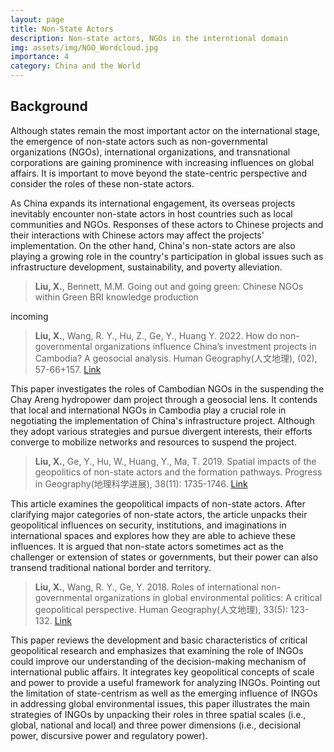 ```yaml
---
layout: page
title: Non-State Actors
description: Non-state actors, NGOs in the interntional domain
img: assets/img/NGO_Wordcloud.jpg
importance: 4
category: China and the World
---
```


## Background
Although states remain the most important actor on the international stage, the emergence of non-state actors such as non-governmental organizations (NGOs), international organizations, and transnational corporations are gaining prominence with increasing influences on global affairs. It is important to move beyond the state-centric perspective and consider the roles of these non-state actors.

As China expands its international engagement, its overseas projects inevitably encounter non-state actors in host countries such as local communities and NGOs. Responses of these actors to Chinese projects and their interactions with Chinese actors may affect the projects' implementation. On the other hand, China's non-state actors are also playing a growing role in the country's participation in global issues such as infrastructure development, sustainability, and poverty alleviation.

> **Liu, X.**, Bennett, M.M. Going out and going green: Chinese NGOs within Green BRI knowledge production

incoming

> **Liu, X.**, Wang, R. Y., Hu, Z., Ge, Y., Huang Y. 2022. How do non-governmental organizations influence China’s investment projects in Cambodia? A geosocial analysis. Human Geography(人文地理), (02), 57-66+157. [Link](http://www.xml-data.org/RWDL/html/20220208.htm)

This paper investigates the roles of Cambodian NGOs in the suspending the Chay Areng hydropower dam project through a geosocial lens. It contends that local and international NGOs in Cambodia play a crucial role in negotiating the implementation of China's infrastructure project. Although they adopt various strategies and pursue divergent interests, their efforts converge to mobilize networks and resources to suspend the project.

> **Liu, X.**, Ge, Y., Hu, W., Huang, Y., Ma, T. 2019. Spatial impacts of the geopolitics of non-state actors and the formation pathways. Progress in Geography(地理科学进展), 38(11): 1735-1746. [Link](http://www.progressingeography.com/CN/10.18306/dlkxjz.2019.11.009)

This article examines the geopolitical impacts of non-state actors. After clarifying major categories of non-state actors, the article unpacks their geopolitical influences on security, institutions, and imaginations in international spaces and explores how they are able to achieve these influences. It is argued that non-state actors sometimes act as the challenger or extension of states or governments, but their power can also transend traditional national border and territory.

> **Liu, X.**, Wang, R. Y., Ge, Y. 2018. Roles of international non-governmental organizations in global environmental politics: A critical geopolitical perspective. Human Geography(人文地理), 33(5): 123-132. [Link](http://rwdl.xisu.edu.cn/CN/abstract/abstract12063.shtml)

This paper reviews the development and basic characteristics of critical geopolitical research and emphasizes that examining the role of INGOs could improve our understanding of the decision-making mechanism of international public affairs. It integrates key geopolitical concepts of scale and power to provide a useful framework for analyzing INGOs. Pointing out the limitation of state-centrism as well as the emerging influence of INGOs in addressing global environmental issues, this paper illustrates the main strategies of INGOs by unpacking their roles in three spatial scales (i.e., global, national and local) and three power dimensions (i.e., decisional power, discursive power and regulatory power).
